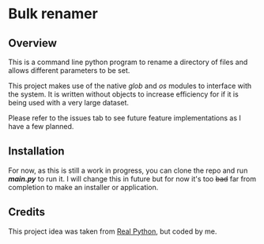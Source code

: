 # Bulk renamer

## Overview

This is a command line python program to rename a directory of files and allows different parameters to be set.

This project makes use of the native *glob* and *os* modules to interface with the system. It is written without objects to increase efficiency for if it is being used with a very large dataset.

Please refer to the issues tab to see future feature implementations as I have a few planned.

## Installation

For now, as this is still a work in progress, you can clone the repo and run **_main.py_** to run it. I will change this in future but for now it's too ~~bad~~ far from completion to make an installer or application.

## Credits

This project idea was taken from [Real Python](https://realpython.com/intermediate-python-project-ideas/#command-line-project-ideas), but coded by me.
